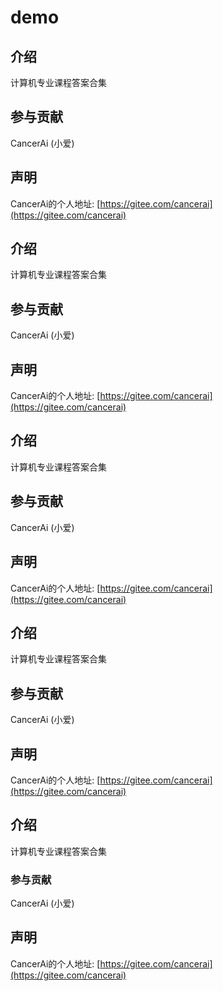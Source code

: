 # demo

## 介绍
计算机专业课程答案合集

## 参与贡献
CancerAi (小爱)

## 声明
CancerAi的个人地址: [https://gitee.com/cancerai](https://gitee.com/cancerai)


## 介绍
计算机专业课程答案合集

## 参与贡献
CancerAi (小爱)

## 声明
CancerAi的个人地址: [https://gitee.com/cancerai](https://gitee.com/cancerai)


## 介绍
计算机专业课程答案合集

## 参与贡献
CancerAi (小爱)

## 声明
CancerAi的个人地址: [https://gitee.com/cancerai](https://gitee.com/cancerai)


## 介绍
计算机专业课程答案合集

## 参与贡献
CancerAi (小爱)

## 声明
CancerAi的个人地址: [https://gitee.com/cancerai](https://gitee.com/cancerai)


## 介绍
计算机专业课程答案合集

### 参与贡献
CancerAi (小爱)

## 声明
CancerAi的个人地址: [https://gitee.com/cancerai](https://gitee.com/cancerai)
